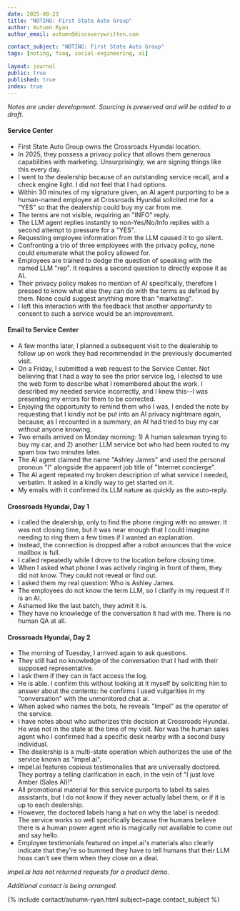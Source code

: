 ```yaml
---
date: 2025-08-23
title: "NOTING: First State Auto Group"
author: Autumn Ryan
author_email: autumn@discoverywritten.com

contact_subject: "NOTING: First State Auto Group"
tags: [noting, fsag, social-engineering, ai]

layout: journal
public: true
published: true
index: true
---
```


_Notes are under development. Sourcing is preserved and will be added to a draft._

#### Service Center
- First State Auto Group owns the Crossroads Hyundai location.
- In 2025, they possess a privacy policy that allows them generous capabilities with marketing. Unsurprisingly, we are signing things like this every day.
- I went to the dealership because of an outstanding service recall, and a check engine light. I did not feel that I had options.
- Within 30 minutes of my signature given, an AI agent purporting to be a human-named employee at Crossroads Hyundai solicited me for a "YES" so that the dealership could buy my car from me.
- The terms are not visible, requiring an "INFO" reply.
- The LLM agent replies instantly to non-Yes/No/Info replies with a second attempt to pressure for a "YES".
- Requesting employee information from the LLM caused it to go silent.
- Confronting a trio of three employees with the privacy policy, none could enumerate what the policy allowed for.
- Employees are trained to dodge the question of speaking with the named LLM "rep". It requires a second question to directly expose it as AI.
- Their privacy policy makes no mention of AI specifically, therefore I pressed to know what else they can do with the terms as defined by them. None could suggest anything more than "marketing".
- I left this interaction with the feedback that another _opportunity_ to consent to such a service would be an improvement.

#### Email to Service Center
- A few months later, I planned a subsequent visit to the dealership to follow up on work they had recommended in the previously documented visit.
- On a Friday, I submitted a web request to the Service Center. Not believing that I had a way to see the prior service log, I elected to use the web form to describe what I remembered about the work. I described my needed service incorrectly, and I knew this--I was presenting my errors for them to be corrected.
- Enjoying the opportunity to remind them who I was, I ended the note by requesting that I kindly not be put into an AI privacy nightmare again, because, as I recounted in a summary, an AI had tried to buy my car without anyone knowing.
- Two emails arrived on Monday morning: 1) A human salesman trying to buy my car, and 2) another LLM service bot who had been routed to my spam box two minutes later.
- The AI agent claimed the name "Ashley James" and used the personal pronoun "I" alongside the apparent job title of "Internet concierge".
- The AI agent repeated my broken description of what service I needed, verbatim. It asked in a kindly way to get started on it.
- My emails with it confirmed its LLM nature as quickly as the auto-reply.

#### Crossroads Hyundai, Day 1

- I called the dealership, only to find the phone ringing with no answer. It was not closing time, but it was near enough that I could imagine needing to ring them a few times if I wanted an explanation.
- Instead, the connection is dropped after a robot anounces that the voice mailbox is full.
- I called repeatedly while I drove to the location before closing time.
- When I asked what phone I was actively ringing in front of them, they did not know. They could not reveal or find out.
- I asked them my real question: Who is Ashley James.
- The employees do not know the term LLM, so I clarify in my request if it is an AI.
- Ashamed like the last batch, they admit it is.
- They have no knowledge of the conversation it had with me. There is no human QA at all.

#### Crossroads Hyundai, Day 2

- The morning of Tuesday, I arrived again to ask questions.
- They still had no knowledge of the conversation that I had with their supposed representative.
- I ask them if they can in fact access the log.
- He is able. I confirm this without looking at it myself by soliciting him to answer about the contents: he confirms I used vulgarities in my "conversation" with the unmonitored chat ai.
- When asked who names the bots, he reveals "Impel" as the operator of the service.
- I have notes about who authorizes this decision at Crossroads Hyundai. He was not in the state at the time of my visit. Nor was the human sales agent who I confirmed had a specific desk nearby with a second busy individual.
- The dealership is a multi-state operation which authorizes the use of the service known as "impel.ai".
- impel.ai features copious testimonalies that are universally doctored. They portray a telling clarification in each, in the vein of "I just love Amber (Sales AI)!"
- All promotional material for this service purports to label its sales assistants, but I do not know if they never actually label them, or if it is up to each dealership.
- However, the doctored labels hang a hat on why the label is needed: The service works so well specifically because the humans believe there is a human power agent who is magically not available to come out and say hello.
- Employee testimonials featured on impel.ai's materials also clearly indicate that they're so bummed they have to tell humans that their LLM hoax can't see them when they close on a deal.

_impel.ai has not returned requests for a product demo._

_Additional contact is being arranged._


{% include contact/autumn-ryan.html subject=page.contact_subject %}
